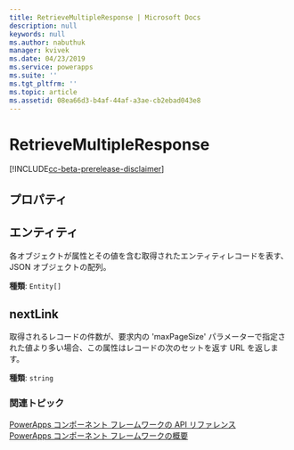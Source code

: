 ```yaml
---
title: RetrieveMultipleResponse | Microsoft Docs
description: null
keywords: null
ms.author: nabuthuk
manager: kvivek
ms.date: 04/23/2019
ms.service: powerapps
ms.suite: ''
ms.tgt_pltfrm: ''
ms.topic: article
ms.assetid: 08ea66d3-b4af-44af-a3ae-cb2ebad043e8
---
```


# <a name="retrievemultipleresponse"></a>RetrieveMultipleResponse

[!INCLUDE[cc-beta-prerelease-disclaimer](../../../includes/cc-beta-prerelease-disclaimer.md)]

## <a name="properties"></a>プロパティ

## <a name="entities"></a>エンティティ

各オブジェクトが属性とその値を含む取得されたエンティティレコードを表す、JSON オブジェクトの配列。

**種類**: `Entity[]`

## <a name="nextlink"></a>nextLink

取得されるレコードの件数が、要求内の 'maxPageSize' パラメーターで指定された値より多い場合、この属性はレコードの次のセットを返す URL を返します。

**種類**: `string`


### <a name="related-topics"></a>関連トピック

[PowerApps コンポーネント フレームワークの API リファレンス](../reference/index.md)<br/>
[PowerApps コンポーネント フレームワークの概要](../overview.md)